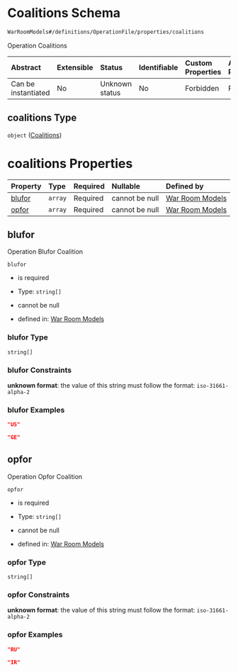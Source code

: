 # Coalitions Schema

```txt
WarRoomModels#/definitions/OperationFile/properties/coalitions
```

Operation Coalitions

| Abstract            | Extensible | Status         | Identifiable | Custom Properties | Additional Properties | Access Restrictions | Defined In                                                        |
| :------------------ | :--------- | :------------- | :----------- | :---------------- | :-------------------- | :------------------ | :---------------------------------------------------------------- |
| Can be instantiated | No         | Unknown status | No           | Forbidden         | Forbidden             | none                | [models.schema.json\*](models.schema.json "open original schema") |

## coalitions Type

`object` ([Coalitions](models-definitions-operation-file-properties-coalitions.md))

# coalitions Properties

| Property          | Type    | Required | Nullable       | Defined by                                                                                                                                                                         |
| :---------------- | :------ | :------- | :------------- | :--------------------------------------------------------------------------------------------------------------------------------------------------------------------------------- |
| [blufor](#blufor) | `array` | Required | cannot be null | [War Room Models](models-definitions-operation-file-properties-coalitions-properties-blufor.md "WarRoomModels#/definitions/OperationFile/properties/coalitions/properties/blufor") |
| [opfor](#opfor)   | `array` | Required | cannot be null | [War Room Models](models-definitions-operation-file-properties-coalitions-properties-opfor.md "WarRoomModels#/definitions/OperationFile/properties/coalitions/properties/opfor")   |

## blufor

Operation Blufor Coalition

`blufor`

*   is required

*   Type: `string[]`

*   cannot be null

*   defined in: [War Room Models](models-definitions-operation-file-properties-coalitions-properties-blufor.md "WarRoomModels#/definitions/OperationFile/properties/coalitions/properties/blufor")

### blufor Type

`string[]`

### blufor Constraints

**unknown format**: the value of this string must follow the format: `iso-31661-alpha-2`

### blufor Examples

```json
"US"
```

```json
"GE"
```

## opfor

Operation Opfor Coalition

`opfor`

*   is required

*   Type: `string[]`

*   cannot be null

*   defined in: [War Room Models](models-definitions-operation-file-properties-coalitions-properties-opfor.md "WarRoomModels#/definitions/OperationFile/properties/coalitions/properties/opfor")

### opfor Type

`string[]`

### opfor Constraints

**unknown format**: the value of this string must follow the format: `iso-31661-alpha-2`

### opfor Examples

```json
"RU"
```

```json
"IR"
```

